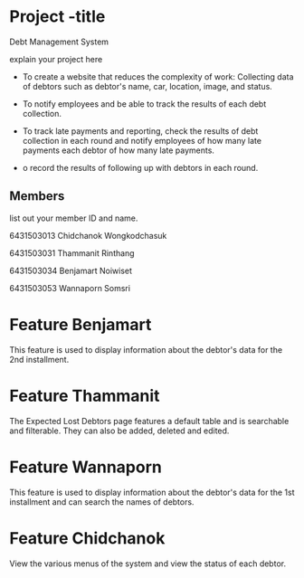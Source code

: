 # Project -title
Debt Management System 

explain your project here

- To create a website that reduces the complexity of work:  Collecting data of debtors such as debtor's name, car, location, image, and status.

- To notify employees and be able to track the results of each debt collection.

- To track late payments and reporting, check the results of debt collection in each round and notify employees of how many late payments each debtor of how many late payments.

- o record the results of following up with debtors in each round.

## Members
list out your member ID and name.

6431503013 Chidchanok Wongkodchasuk

6431503031 Thammanit Rinthang

6431503034 Benjamart Noiwiset

6431503053 Wannaporn Somsri


# Feature Benjamart
This feature is used to display information about the debtor's data for the 2nd installment.
# Feature Thammanit
The Expected Lost Debtors page features a default table and is searchable and filterable. They can also be added, deleted and edited.
# Feature Wannaporn
This feature is used to display information about the debtor's data for the 1st installment and can search the names of debtors.
# Feature Chidchanok
View the various menus of the system and view the status of each debtor.
